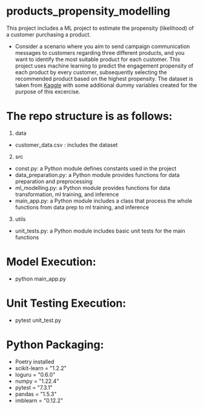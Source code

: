 # products_propensity_modelling
This project includes a ML project to estimate the propensity (likelihood) of a customer purchasing a product. 

- Consider a scenario where you aim to send campaign communication messages to customers regarding three different products, and you want to identify the most suitable product for each customer. This project uses machine learning to predict the engagement propensity of each product by every customer, subsequently selecting the recommended product based on the highest propensity. The dataset is taken from [Kaggle](https://www.kaggle.com/datasets/goyaladi/customer-spending-dataset) with some additional dummy variables created for the purpose of this excercise. 

# The repo structure is as follows:

1) data
- customer_data.csv : includes the dataset

2) src
- const.py: a Python module defines constants used in the project
- data_preparation.py: a Python module provides functions for data preparation and preprocessing
- ml_modelling.py: a Python module provides functions for data transformation, ml training, and inference
- main_app.py: a Python module includes a class that process the whole functions from data prep to ml training, and inference

3) utils
- unit_tests.py: a Python module includes basic unit tests for the main functions

# Model Execution:
- python main_app.py

# Unit Testing Execution:
- pytest unit_test.py

# Python Packaging:
- Poetry installed
- scikit-learn = "1.2.2"
- loguru = "0.6.0"
- numpy = "1.22.4"
- pytest = "7.3.1"
- pandas = "1.5.3"
- imblearn = "0.12.2"





